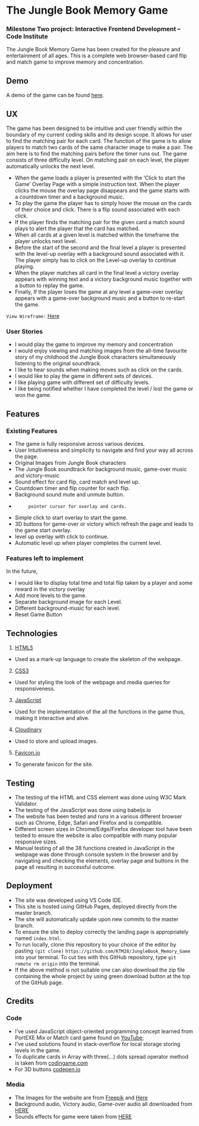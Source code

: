 # The Jungle Book Memory Game 
### Milestone Two project: Interactive Frontend Development – Code Institute
The Jungle Book Memory Game has been created for the pleasure and entertainment of all ages. This is a complete web browser-based card flip and match game to improve memory and concentration. 

## Demo
A demo of the game can be found [here](https://ktm28.github.io/JungleBook_Memory_Game/).

## UX
The game has been designed to be intuitive and user friendly within the boundary of my current coding skills and its design scope. It allows for user to find the matching pair for each card. The function of the game is to allow players to match two cards of the same character image to make a pair. The aim here is to find the matching pairs before the timer runs out. The game consists of three difficulty level. On matching pair on each level, the player automatically unlocks the next level. 

*	When the game loads a player is presented with the ‘Click to start the Game’ Overlay Page with a simple instruction text. When the player clicks the mouse the overlay page disappears and the game starts with a countdown timer and a background music. 
*	To play the game the player has to simply hover the mouse on the cards of their choice and click. There is a flip sound associated with each click.
*	If the player finds the matching pair for the given card a match sound plays to alert the player that the card has matched.
*	When all cards at a given level is matched within the timeframe the player unlocks next level.  
*	Before the start of the second and the final level a player is presented with the level-up overlay with a background sound associated with it. The player simply has to click on the Level-up overlay to continue playing.
*	When the player matches all card in the final level a victory overlay appears with winning text and a victory background music together with a button to replay the game.
*	Finally, If the player loses the game at any level a game-over overlay appears with a game-over background music and a button to re-start the game.


 `View Wireframe:` 
[Here]( https://github.com/KTM28/JungleBook_Memory_Game/blob/master/wireframes/memoryGame.png)

### User Stories
*  I would play the game to improve my memory and concentration
*  I would enjoy viewing and matching images from the all-time favourite story of my childhood the Jungle Book characters simultaneously listening to the original soundtrack.
* I like to hear sounds when making moves such as click on the cards.
* I would like to play the game in different sets of devices.
* I like playing game with different set of difficulty levels.
* I like being notified whether I have completed the level / lost the game or         won the game.  

 ## Features
### Existing Features

*	The game is fully responsive across various devices. 
*	User Intuitiveness and simplicity to navigate and find your way all across the page.   
*	Original Images from Jungle Book characters 
*	The Jungle Book soundtrack for background music, game-over music and         victory-music 
*	 Sound effect for card flip, card match and level up. 
*	Countdown timer and flip counter for each flip. 
*	Background sound mute and unmute button.
*          pointer cursor for overlay and cards.
*	Simple click to start overlay to start the game.
*	3D buttons for game-over or victory which refresh the page and leads to the game start overlay.   
*	level up overlay with click to continue. 
*	Automatic level up when player completes the current level.  



### Features left to implement
In the future, 
*  I would like to display total time and total flip taken by a player and some reward in the victory overlay
*  Add more levels to the game.
*  Separate background image for each Level.
*  Different background-music for each level.
*  Reset Game Button


## Technologies
1.	[HTML5]( https://en.wikipedia.org/wiki/HTML5) 
* Used as a mark-up language to create the skeleton of the webpage.

2.	[CSS3]( https://en.wikipedia.org/wiki/Cascading_Style_Sheets) 
* Used for styling the look of the webpage and media queries for responsiveness.
3.	[JavaScript]( https://en.wikipedia.org/wiki/JavaScript)  
* Used for the implementation of the all the functions in the game thus, making it interactive and alive.
4. [Cloudinary]( https://cloudinary.com/) 
 * Used to store and upload images.
5. [Favicon.io]( https://favicon.io/)
* To generate favicon for the site.



## Testing
* The testing of the HTML and CSS element was done using W3C Mark Validator.  
* The testing of the JavaScript was done using babeljs.io
* The website has been tested and runs in a various different browser such as Chrome, Edge, Safari and Firefox and is compatible. 
* Different screen sizes in Chrome/Edge/Firefox developer tool have been tested to ensure the website is also compatible with many popular responsive sizes.
* Manual testing of all the 38 functions created in JavaScript in the webpage was done through console system in the browser and by navigating and checking the elements, overlay page and buttons in the page all resulting in successful outcome.




## Deployment
*  The site was developed using VS Code IDE. 
*  This site is hosted using GitHub Pages, deployed directly from the master branch. 
*  The site will automatically update upon new commits to the master branch. 
*  To ensure the site to deploy correctly the landing page is appropriately named `index.html`.
*  To run locally, clone this repository to your choice of the editor by pasting `(git clone)` `https://github.com/KTM28/JungleBook_Memory_Game`   into your terminal. To cut ties with this GitHub repository, type `git remote rm origin` into the terminal.
*  If the above method is not suitable one can also download the zip file containing the whole project by using green download button at the top of the GitHub page.


## Credits
### Code
* I’ve used JavaScript object-oriented programming concept learned from PortEXE Mix or Match card game found on [YouTube]( https://www.youtube.com/watch?v=3uuQ3g92oPQ);
* I’ve used solutions found in stack-overflow for local storage storing levels in the game.
* To duplicate cards in Array with three(…) dots spread operator method is taken from [codingame.com]( https://www.codingame.com/playgrounds/7998/es6-tutorials-spread-operator-with-fun)
* For 3D buttons [codepen.io]( https://codepen.io/FelipeMarcos/pen/tfhEg)

### Media
* The Images for the website are from
[Freepik]( www.freepik.com/free-photos-vectors/background) 
and [Here]( https://www.freepngimg.com/)
* Background audio, Victory audio, Game-over audio all downloaded from [HERE]( https://downloads.khinsider.com/)
*  Sounds effects for game were taken from [HERE]( https://freesound.org/browse/tags/game-sound/)






